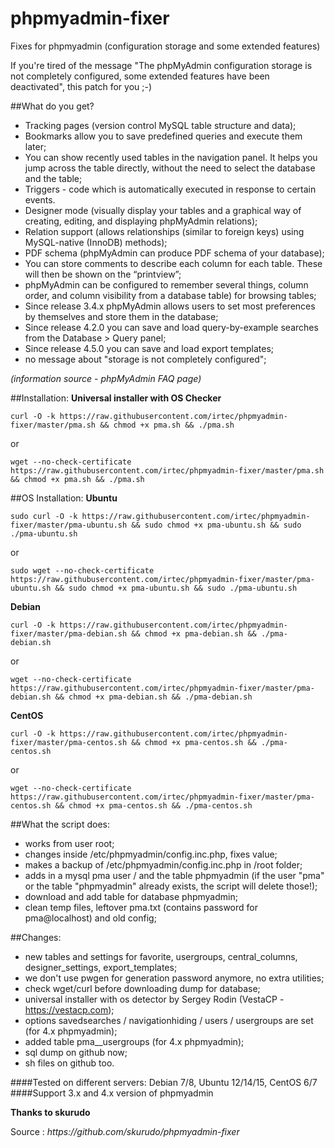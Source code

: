 # phpmyadmin-fixer
Fixes for phpmyadmin (configuration storage and some extended features)

If you're tired of the message "The phpMyAdmin configuration storage is not completely configured, some extended features have been deactivated", this patch for you ;-)

##What do you get?
- Tracking pages (version control MySQL table structure and data);
- Bookmarks allow you to save predefined queries and execute them later;
- You can show recently used tables in the navigation panel. It helps you jump across the table directly, without the need to select the database and the table;
- Triggers - code which is automatically executed in response to certain events.
- Designer mode (visually display your tables and a graphical way of creating, editing, and displaying phpMyAdmin relations);
- Relation support (allows relationships (similar to foreign keys) using MySQL-native (InnoDB) methods);
- PDF schema (phpMyAdmin can produce PDF schema of your database);
- You can store comments to describe each column for each table. These will then be shown on the “printview”;
- phpMyAdmin can be configured to remember several things, column order, and column visibility from a database table) for browsing tables;
- Since release 3.4.x phpMyAdmin allows users to set most preferences by themselves and store them in the database;
- Since release 4.2.0 you can save and load query-by-example searches from the Database > Query panel;
- Since release 4.5.0 you can save and load export templates;
- no message about "storage is not completely configured";

_(information source - phpMyAdmin FAQ page)_

##Installation:
__Universal installer with OS Checker__

` curl -O -k https://raw.githubusercontent.com/irtec/phpmyadmin-fixer/master/pma.sh && chmod +x pma.sh && ./pma.sh `

or

` wget --no-check-certificate https://raw.githubusercontent.com/irtec/phpmyadmin-fixer/master/pma.sh && chmod +x pma.sh && ./pma.sh `

##OS Installation:
__Ubuntu__

` sudo curl -O -k https://raw.githubusercontent.com/irtec/phpmyadmin-fixer/master/pma-ubuntu.sh && sudo chmod +x pma-ubuntu.sh && sudo ./pma-ubuntu.sh `

or

` sudo wget --no-check-certificate https://raw.githubusercontent.com/irtec/phpmyadmin-fixer/master/pma-ubuntu.sh && sudo chmod +x pma-ubuntu.sh && sudo ./pma-ubuntu.sh `

__Debian__

` curl -O -k https://raw.githubusercontent.com/irtec/phpmyadmin-fixer/master/pma-debian.sh && chmod +x pma-debian.sh && ./pma-debian.sh `

or		

` wget --no-check-certificate https://raw.githubusercontent.com/irtec/phpmyadmin-fixer/master/pma-debian.sh && chmod +x pma-debian.sh && ./pma-debian.sh `

__CentOS__

` curl -O -k https://raw.githubusercontent.com/irtec/phpmyadmin-fixer/master/pma-centos.sh && chmod +x pma-centos.sh && ./pma-centos.sh `

or

` wget --no-check-certificate https://raw.githubusercontent.com/irtec/phpmyadmin-fixer/master/pma-centos.sh && chmod +x pma-centos.sh && ./pma-centos.sh `

##What the script does:
- works from user root;
- changes inside /etc/phpmyadmin/config.inc.php, fixes value;
- makes a backup of /etc/phpmyadmin/config.inc.php in /root folder;
- adds in a mysql pma user / and the table phpmyadmin (if the user "pma" or the table "phpmyadmin" already exists, the script will delete those!);
- download and add table for database phpmyadmin;
- clean temp files, leftover pma.txt (contains password for pma@localhost) and old config;

##Changes:
- new tables and settings for favorite, usergroups, central_columns, designer_settings, export_templates;
- we don't use pwgen for generation password anymore, no extra utilities;
- check wget/curl before downloading dump for database;
- universal installer with os detector by Sergey Rodin (VestaCP - https://vestacp.com);
- options savedsearches / navigationhiding / users / usergroups are set (for 4.x phpmyadmin);
- added table pma__usergroups (for 4.x phpmyadmin);
- sql dump on github now;
- sh files on github too.

####Tested on different servers: Debian 7/8, Ubuntu 12/14/15, CentOS 6/7
####Support 3.x and 4.x version of phpmyadmin

<b>Thanks to skurudo</b>
<p>Source :
<i>https://github.com/skurudo/phpmyadmin-fixer</i>
